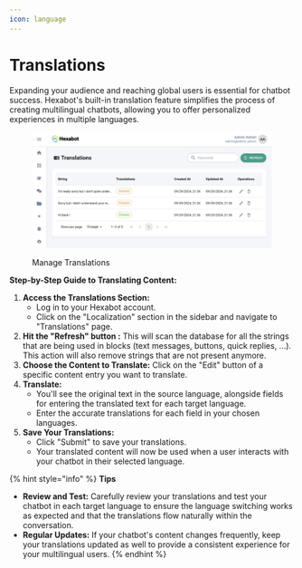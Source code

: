```yaml
---
icon: language
---
```


# Translations

Expanding your audience and reaching global users is essential for chatbot success. Hexabot's built-in translation feature simplifies the process of creating multilingual chatbots, allowing you to offer personalized experiences in multiple languages.

<figure><img src="../../.gitbook/assets/image (23).png" alt=""><figcaption><p>Manage Translations</p></figcaption></figure>

**Step-by-Step Guide to Translating Content:**

1. **Access the Translations Section:**
   * Log in to your Hexabot account.
   * Click on the "Localization" section in the sidebar and navigate to "Translations" page.
2. **Hit the "Refresh" button :** This will scan the database for all the strings that are being used in blocks (text messages, buttons, quick replies, ...). This action will also remove strings that are not present anymore.
3. **Choose the Content to Translate:** Click on the "Edit" button of a specific content entry you want to translate.
4. **Translate:**
   * You'll see the original text in the source language, alongside fields for entering the translated text for each target language.
   * Enter the accurate translations for each field in your chosen languages.
5. **Save Your Translations:**
   * Click "Submit" to save your translations.
   * Your translated content will now be used when a user interacts with your chatbot in their selected language.

{% hint style="info" %}
**Tips**

* **Review and Test:** Carefully review your translations and test your chatbot in each target language to ensure the language switching works as expected and that the translations flow naturally within the conversation.
* **Regular Updates:** If your chatbot's content changes frequently, keep your translations updated as well to provide a consistent experience for your multilingual users.
{% endhint %}
